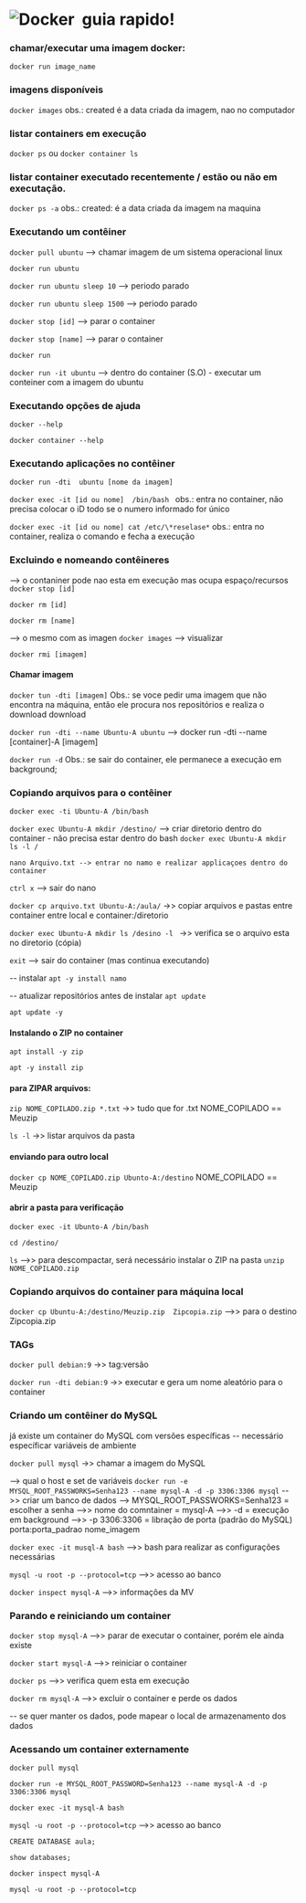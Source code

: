 # ![Docker](https://img.shields.io/badge/-docker-0D1117?style=for-the-badge&logo=docker&labelColor=0D1117)&nbsp; guia rapido!

### chamar/executar uma imagem docker:
```docker run image_name```

### imagens disponíveis
```docker images```
obs.: created é a data criada da imagem, nao no computador

### listar containers em execução
```docker ps```
ou
```docker container ls```

### listar container executado recentemente / estão ou não em executação.
```docker ps -a```
obs.: created: é a data criada da imagem na maquina

### Executando um contêiner
```docker pull ubuntu``` --> chamar imagem de um sistema operacional linux

```docker run ubuntu```

```docker run ubuntu sleep 10``` --> periodo parado

```docker run ubuntu sleep 1500``` --> periodo parado

```docker stop [id]``` --> parar o container

```docker stop [name]``` --> parar o container

```docker run``` 

```docker run -it ubuntu``` --> dentro do container (S.O) -  executar um conteiner com a imagem do ubuntu

### Executando opções de ajuda
```docker --help ```

```docker container --help```

### Executando aplicações no contêiner
```docker run -dti  ubuntu [nome da imagem]```

```docker exec -it [id ou nome]  /bin/bash ```
obs.: entra no container, não precisa colocar o iD todo se o numero informado for único

```docker exec -it [id ou nome] cat /etc/\*reselase*```
obs.: entra no container, realiza o comando e fecha a execução
 
### Excluindo e nomeando contêineres
--> o contaniner pode nao esta em execução mas ocupa espaço/recursos 
```docker stop [id]```

```docker rm [id]```

```docker rm [name]```

--> o mesmo com as imagen
```docker images``` --> visualizar

```docker rmi [imagem]```

#### Chamar imagem
```docker tun -dti [imagem]```
Obs.: se voce pedir uma imagem que não encontra na máquina, então ele procura nos repositórios e realiza o download download

```docker run -dti --name Ubuntu-A ubuntu``` --> docker run -dti --name [container]-A [imagem]

```docker run -d```
Obs.: se sair do container, ele permanece a execução em background;
 
### Copiando arquivos para o contêiner
```docker exec -ti Ubuntu-A /bin/bash```

```docker exec Ubuntu-A mkdir /destino/``` --> criar diretorio dentro do container - não precisa estar dentro do bash
```docker exec Ubuntu-A mkdir ls -l /```

```nano Arquivo.txt --> entrar no namo e realizar applicaçoes dentro do container```

```ctrl x``` --> sair do nano

```docker cp arquivo.txt Ubuntu-A:/aula/``` ->> copiar arquivos e pastas entre container entre local e container:/diretorio

```docker exec Ubuntu-A mkdir ls /desino -l ``` ->> verifica se o arquivo esta no diretorio (cópia)

```exit```  --> sair do container (mas continua executando)
 
-- instalar
```apt -y install namo```

-- atualizar repositórios antes de instalar
```apt update```

```apt update -y```

#### Instalando o ZIP no container
```apt install -y zip  ```

```apt -y install zip  ```

#### para ZIPAR arquivos:
```zip NOME_COPILADO.zip *.txt``` ->> tudo que for .txt  NOME_COPILADO == Meuzip

```ls -l``` ->> listar arquivos da pasta

#### enviando para outro local
```docker cp NOME_COPILADO.zip Ubunto-A:/destino``` NOME_COPILADO == Meuzip

#### abrir a pasta para verificação
```docker exec -it Ubunto-A /bin/bash```

```cd /destino/```

```ls```
-->> para descompactar, será necessário instalar o ZIP na pasta
```unzip NOME_COPILADO.zip```

### Copiando arquivos do container para máquina local

```docker cp Ubuntu-A:/destino/Meuzip.zip  Zipcopia.zip``` -->> para o destino Zipcopia.zip

### TAGs
```docker pull debian:9``` ->> tag:versão

```docker run -dti debian:9``` ->> executar e gera um nome aleatório para o container

### Criando um contêiner do MySQL
já existe um container do MySQL com versões específicas
-- necessário específicar variáveis de ambiente

```docker pull mysql``` ->> chamar a imagem do MySQL

--> qual o host e set de variáveis
```docker run -e MYSQL_ROOT_PASSWORKS=Senha123 --name mysql-A -d -p 3306:3306 mysql``` -->> criar um banco de dados
--> MYSQL_ROOT_PASSWORKS=Senha123 = escolher a senha
-->> nome do comntainer = mysql-A 
-->> -d = execução em background
-->> -p 3306:3306 = libração de porta (padrão do MySQL) porta:porta_padrao nome_imagem

```docker exec -it musql-A bash``` -->> bash para realizar as configurações necessárias

```mysql -u root -p --protocol=tcp``` -->> acesso ao banco


```docker inspect mysql-A``` -->> informações da MV

### Parando e reiniciando um container
```docker stop mysql-A``` -->> parar de executar o container, porém ele ainda existe

```docker start mysql-A``` -->> reiniciar o container

```docker ps``` -->> verifica quem esta em execução

```docker rm mysql-A``` -->> excluir o container e perde os dados

-- se quer manter os dados, pode mapear o local de armazenamento dos dados

### Acessando um container externamente
```docker pull mysql```

```docker run -e MYSQL_ROOT_PASSWORD=Senha123 --name mysql-A -d -p 3306:3306 mysql``` 

```docker exec -it mysql-A bash```

```mysql -u root -p --protocol=tcp``` -->> acesso ao banco


```CREATE DATABASE aula;```

```show databases;```

```docker inspect mysql-A```

```mysql -u root -p --protocol=tcp```



